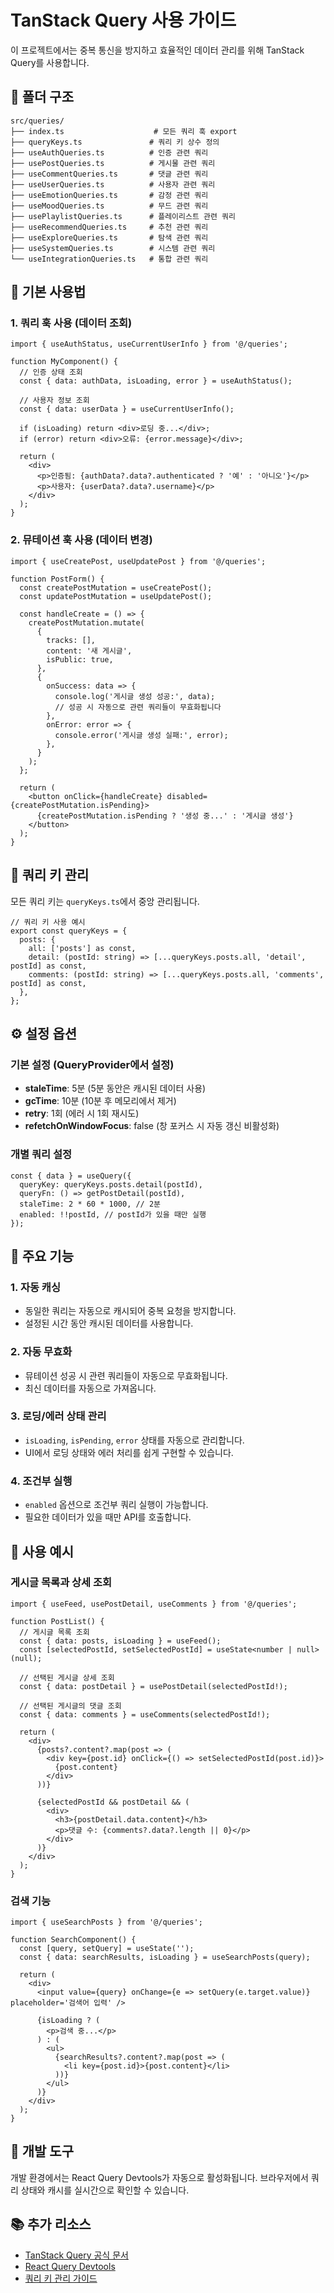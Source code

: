 # TanStack Query 사용 가이드

이 프로젝트에서는 중복 통신을 방지하고 효율적인 데이터 관리를 위해 TanStack Query를 사용합니다.

## 📁 폴더 구조

```
src/queries/
├── index.ts                    # 모든 쿼리 훅 export
├── queryKeys.ts               # 쿼리 키 상수 정의
├── useAuthQueries.ts          # 인증 관련 쿼리
├── usePostQueries.ts          # 게시물 관련 쿼리
├── useCommentQueries.ts       # 댓글 관련 쿼리
├── useUserQueries.ts          # 사용자 관련 쿼리
├── useEmotionQueries.ts       # 감정 관련 쿼리
├── useMoodQueries.ts          # 무드 관련 쿼리
├── usePlaylistQueries.ts      # 플레이리스트 관련 쿼리
├── useRecommendQueries.ts     # 추천 관련 쿼리
├── useExploreQueries.ts       # 탐색 관련 쿼리
├── useSystemQueries.ts        # 시스템 관련 쿼리
└── useIntegrationQueries.ts   # 통합 관련 쿼리
```

## 🚀 기본 사용법

### 1. 쿼리 훅 사용 (데이터 조회)

```tsx
import { useAuthStatus, useCurrentUserInfo } from '@/queries';

function MyComponent() {
  // 인증 상태 조회
  const { data: authData, isLoading, error } = useAuthStatus();

  // 사용자 정보 조회
  const { data: userData } = useCurrentUserInfo();

  if (isLoading) return <div>로딩 중...</div>;
  if (error) return <div>오류: {error.message}</div>;

  return (
    <div>
      <p>인증됨: {authData?.data?.authenticated ? '예' : '아니오'}</p>
      <p>사용자: {userData?.data?.username}</p>
    </div>
  );
}
```

### 2. 뮤테이션 훅 사용 (데이터 변경)

```tsx
import { useCreatePost, useUpdatePost } from '@/queries';

function PostForm() {
  const createPostMutation = useCreatePost();
  const updatePostMutation = useUpdatePost();

  const handleCreate = () => {
    createPostMutation.mutate(
      {
        tracks: [],
        content: '새 게시글',
        isPublic: true,
      },
      {
        onSuccess: data => {
          console.log('게시글 생성 성공:', data);
          // 성공 시 자동으로 관련 쿼리들이 무효화됩니다
        },
        onError: error => {
          console.error('게시글 생성 실패:', error);
        },
      }
    );
  };

  return (
    <button onClick={handleCreate} disabled={createPostMutation.isPending}>
      {createPostMutation.isPending ? '생성 중...' : '게시글 생성'}
    </button>
  );
}
```

## 🔑 쿼리 키 관리

모든 쿼리 키는 `queryKeys.ts`에서 중앙 관리됩니다.

```tsx
// 쿼리 키 사용 예시
export const queryKeys = {
  posts: {
    all: ['posts'] as const,
    detail: (postId: string) => [...queryKeys.posts.all, 'detail', postId] as const,
    comments: (postId: string) => [...queryKeys.posts.all, 'comments', postId] as const,
  },
};
```

## ⚙️ 설정 옵션

### 기본 설정 (QueryProvider에서 설정)

- **staleTime**: 5분 (5분 동안은 캐시된 데이터 사용)
- **gcTime**: 10분 (10분 후 메모리에서 제거)
- **retry**: 1회 (에러 시 1회 재시도)
- **refetchOnWindowFocus**: false (창 포커스 시 자동 갱신 비활성화)

### 개별 쿼리 설정

```tsx
const { data } = useQuery({
  queryKey: queryKeys.posts.detail(postId),
  queryFn: () => getPostDetail(postId),
  staleTime: 2 * 60 * 1000, // 2분
  enabled: !!postId, // postId가 있을 때만 실행
});
```

## 🎯 주요 기능

### 1. 자동 캐싱

- 동일한 쿼리는 자동으로 캐시되어 중복 요청을 방지합니다.
- 설정된 시간 동안 캐시된 데이터를 사용합니다.

### 2. 자동 무효화

- 뮤테이션 성공 시 관련 쿼리들이 자동으로 무효화됩니다.
- 최신 데이터를 자동으로 가져옵니다.

### 3. 로딩/에러 상태 관리

- `isLoading`, `isPending`, `error` 상태를 자동으로 관리합니다.
- UI에서 로딩 상태와 에러 처리를 쉽게 구현할 수 있습니다.

### 4. 조건부 실행

- `enabled` 옵션으로 조건부 쿼리 실행이 가능합니다.
- 필요한 데이터가 있을 때만 API를 호출합니다.

## 📝 사용 예시

### 게시글 목록과 상세 조회

```tsx
import { useFeed, usePostDetail, useComments } from '@/queries';

function PostList() {
  // 게시글 목록 조회
  const { data: posts, isLoading } = useFeed();
  const [selectedPostId, setSelectedPostId] = useState<number | null>(null);

  // 선택된 게시글 상세 조회
  const { data: postDetail } = usePostDetail(selectedPostId!);

  // 선택된 게시글의 댓글 조회
  const { data: comments } = useComments(selectedPostId!);

  return (
    <div>
      {posts?.content?.map(post => (
        <div key={post.id} onClick={() => setSelectedPostId(post.id)}>
          {post.content}
        </div>
      ))}

      {selectedPostId && postDetail && (
        <div>
          <h3>{postDetail.data.content}</h3>
          <p>댓글 수: {comments?.data?.length || 0}</p>
        </div>
      )}
    </div>
  );
}
```

### 검색 기능

```tsx
import { useSearchPosts } from '@/queries';

function SearchComponent() {
  const [query, setQuery] = useState('');
  const { data: searchResults, isLoading } = useSearchPosts(query);

  return (
    <div>
      <input value={query} onChange={e => setQuery(e.target.value)} placeholder='검색어 입력' />

      {isLoading ? (
        <p>검색 중...</p>
      ) : (
        <ul>
          {searchResults?.content?.map(post => (
            <li key={post.id}>{post.content}</li>
          ))}
        </ul>
      )}
    </div>
  );
}
```

## 🔧 개발 도구

개발 환경에서는 React Query Devtools가 자동으로 활성화됩니다.
브라우저에서 쿼리 상태와 캐시를 실시간으로 확인할 수 있습니다.

## 📚 추가 리소스

- [TanStack Query 공식 문서](https://tanstack.com/query/latest)
- [React Query Devtools](https://tanstack.com/query/latest/docs/react/devtools)
- [쿼리 키 관리 가이드](https://tanstack.com/query/latest/docs/react/guides/query-keys)

